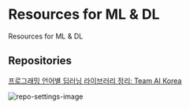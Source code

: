 # Resources for ML & DL

Resources for ML & DL

## Repositories

[프로그래밍 언어별 딥러닝 라이브러리 정리: Team AI Korea](https://aikorea.org/blog/dl-libraries/)

![repo-settings-image](https://raw.githubusercontent.com/aikorea/aikorea.github.io/9d063d4221aaf88a7d64c71340f3962bdd6f31ef/images/DL_lib_vote.PNG)

